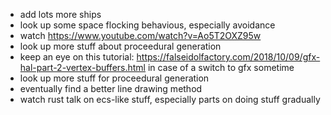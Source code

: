 - add lots more ships
- look up some space flocking behavious, especially avoidance
- watch https://www.youtube.com/watch?v=Ao5T2OXZ95w
- look up more stuff about proceedural generation
- keep an eye on this tutorial: https://falseidolfactory.com/2018/10/09/gfx-hal-part-2-vertex-buffers.html in case of a switch to gfx sometime
- look up more stuff for proceedural generation
- eventually find a better line drawing method
- watch rust talk on ecs-like stuff, especially parts on doing stuff gradually
